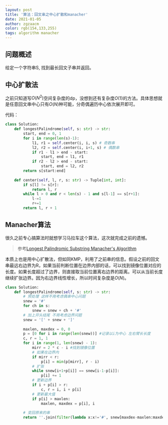 ```yaml
---
layout: post
title: '算法：回文串之中心扩散和manacher'
date: 2021-01-05
author: zgzaacm
color: rgb(154,133,255)
tags: algorithm manacher
---
```


## 问题概述

给定一个字符串S, 找到最长回文子串并返回。

## 中心扩散法

之前只知道写$O(N^2)$空间复杂度的dp，没想到还有复杂度$O(1)$的方法。具体思想就是任意回文串中心只有$O(N)$种可能，分奇偶遍历中心依次展开即可。

代码：

```python
class Solution:
    def longestPalindrome(self, s: str) -> str:
        start, end = 0, 1
        for i in range(len(s)-1):
            l1, r1 = self.center(i, i, s) # 奇数串
            l2, r2 = self.center(i, i+1, s) # 偶数串
            if r1 - l1 > end - start:
                start, end = l1, r1
            if r2 - l2 > end - start:
                start, end = l2, r2
        return s[start:end]
    
    def center(self, l, r, s: str) -> Tuple[int, int]:
        if s[l] != s[r]:
            return l, r
        while l > 0 and r < len(s) - 1 and s[l-1] == s[r+1]:
            l-=1
            r+=1
        return l, r + 1
```

## Manacher算法

很久之前专心搞算法时就想学习马拉车这个算法，这次就完成之前的遗憾。

> 参考[Longest Palindromic Substring Manacher's Algorithm](https://www.youtube.com/watch?v=nbTSfrEfo6M)

本质上也是用中心扩散法，但如同KMP，利用了之前串的信息。假设之前的回文串最远右边界为R，如果当前判断位置在边界内部的话，可以找到镜像位置对应的长度。如果长度超过了边界，则直接取当前位置离右边界的距离。可以从当前长度继续扩张边界。因为右边界线性增长，所以时间复杂度是$O(N)$。

```python
class Solution:
    def longestPalindrome(self, s: str) -> str:
        # 预处理 这样不用考虑偶串中心问题
        snew = '#'
        for ch in s:
            snew = snew + ch + '#'
        # 加上开头结尾 不用考虑边界问题
        snew = '[' + snew + ']'
        
        maxlen, maxdex = 0, 0
        p = [0 for i in range(len(snew))] #记录以i为中心 左右臂长长度
        c, r = 1, 1
        for i in range(1, len(snew) - 1):
            mirr = 2 * c - i #找到镜像位置
            # 如果在边界内
            if mirr < r:
                p[i] = min(p[mirr], r - i)
            # 扩张
            while snew[i+1+p[i]] == snew[i-1-p[i]]:
                p[i] += 1
            # 更新边界
            if i + p[i] > r:
                c, r = i, i + p[i]
            # 更新最大值
            if p[i] > maxlen:
                maxlen, maxdex = p[i], i
    
        # 变回原来的串
        return ''.join(filter(lambda x:x!='#', snew[maxdex-maxlen:maxdex+maxlen+1]))
    
```
